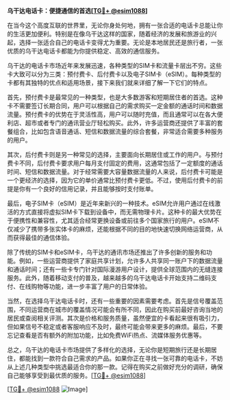 **乌干达电话卡：便捷通信的首选[[TG💪+ @esim1088](https://t.me/s/esim1088)]**

在当今这个高度互联的世界里，无论你身处何地，拥有一张合适的电话卡总能让你的生活更加便利。特别是在像乌干达这样的国家，随着经济的发展和旅游业的兴起，选择一张适合自己的电话卡变得尤为重要。无论是本地居民还是旅行者，一张优质的乌干达电话卡都能为你提供稳定、高效的通信服务。

乌干达的电话卡市场近年来发展迅速，各种类型的SIM卡和流量卡层出不穷。这些卡大致可以分为三类：预付费卡、后付费卡以及电子SIM卡（eSIM）。每种类型的卡都有其独特的优点和适用场景，接下来我们就来详细了解一下它们的特点。

首先，预付费卡是最常见的一种类型，也是大多数游客和短期居住者的首选。这种卡不需要签订长期合同，用户可以根据自己的需求购买一定金额的通话时间和数据流量。预付费卡的优势在于灵活性高，用户可以随时充值，而且通常可以在各大便利店、超市或者专门的通讯营业厅轻松购买。此外，许多运营商还提供了丰富的套餐组合，比如包含语音通话、短信和数据流量的综合套餐，非常适合需要多种服务的用户。

其次，后付费卡则是另一种常见的选择，主要面向长期居住或工作的用户。与预付费卡不同，后付费卡要求用户每月支付固定的费用，这通常包括了一定额度的通话时间、短信和数据流量。对于经常需要大容量数据流量的人来说，后付费卡可能是一个更经济的选择，因为它的单价通常比预付费卡更低。不过，使用后付费卡的前提是你有一个良好的信用记录，并且能够按时支付账单。

最后，电子SIM卡（eSIM）是近年来新兴的一种技术。eSIM允许用户通过在线激活的方式直接将虚拟SIM卡下载到设备中，而无需物理卡片。这种卡的最大优势在于便携性和兼容性，尤其适合经常更换设备或前往多个国家旅行的用户。eSIM不仅减少了携带多张实体卡的麻烦，还能根据不同的目的地快速切换网络运营商，从而获得最佳的通信体验。

除了传统的SIM卡和eSIM卡，乌干达的通讯市场还推出了许多创新的服务和功能。例如，一些运营商提供了家庭共享计划，允许多人共享同一账户下的数据流量和通话时间；还有一些卡专门针对国际漫游用户设计，提供全球范围内的无缝连接服务。此外，随着移动支付的普及，越来越多的乌干达电话卡开始支持二维码支付、在线购物等功能，进一步丰富了用户的日常体验。

当然，在选择乌干达电话卡时，还有一些重要的因素需要考虑。首先是信号覆盖范围，不同运营商在城市的覆盖情况可能会有所不同，因此在购买前最好咨询当地的居民或查阅相关评测。其次是价格和服务质量，虽然便宜的卡看起来很有吸引力，但如果信号不稳定或者客服响应不及时，最终可能会带来更多的麻烦。最后，不要忘记查看是否有额外的附加功能，比如免费WiFi热点、流媒体服务优惠等。

总之，乌干达的电话卡市场提供了多样化的选择，无论你是短期旅行还是长期居住，都能找到一款符合自己需求的产品。如果你正在寻找一张可靠的电话卡，不妨从上述几种类型中挑选最适合你的那一款。记得在购买之前做好充分的调研，确保自己能够享受到最优质的服务。[[TG💪+ @esim1088](https://t.me/s/esim1088)]

[[TG💪+ @esim1088](https://t.me/s/esim1088) ![Image](https://i.postimg.cc/4NQfJmqS/Snipaste-2025-05-13-00-14-12.png)]